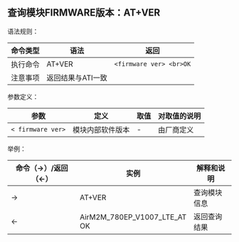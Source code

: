 ## 查询模块FIRMWARE版本：AT+VER

语法规则：

| 命令类型 | 语法              | 返回                    |
| -------- | ----------------- | ----------------------- |
| 执行命令 | AT+VER            | `<firmware ver> <br>OK` |
| 注意事项 | 返回结果与ATI一致 |                         |

 

参数定义：

| 参数              | 定义             | 取值 | 对取值的说明 |
| ----------------- | ---------------- | ---- | ------------ |
| `< firmware ver>` | 模块内部软件版本 | -    | 由厂商定义   |

 

举例：

| 命令（→）/返回（←） | 实例                             | 解释和说明   |
| ------------------- | -------------------------------- | ------------ |
| →                   | AT+VER                           | 查询模块信息 |
| ←                   | AirM2M_780EP_V1007_LTE_AT <br>OK | 返回查询结果 |
